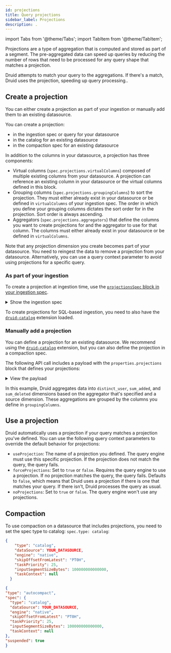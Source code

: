 ```yaml
---
id: projections
title: Query projections
sidebar_label: Projections
description: .
---
```


import Tabs from '@theme/Tabs';
import TabItem from '@theme/TabItem';

<!--
  ~ Licensed to the Apache Software Foundation (ASF) under one
  ~ or more contributor license agreements.  See the NOTICE file
  ~ distributed with this work for additional information
  ~ regarding copyright ownership.  The ASF licenses this file
  ~ to you under the Apache License, Version 2.0 (the
  ~ "License"); you may not use this file except in compliance
  ~ with the License.  You may obtain a copy of the License at
  ~
  ~   http://www.apache.org/licenses/LICENSE-2.0
  ~
  ~ Unless required by applicable law or agreed to in writing,
  ~ software distributed under the License is distributed on an
  ~ "AS IS" BASIS, WITHOUT WARRANTIES OR CONDITIONS OF ANY
  ~ KIND, either express or implied.  See the License for the
  ~ specific language governing permissions and limitations
  ~ under the License.
  -->

Projections are a type of aggregation that is computed and stored as part of a segment. The pre-aggregated data can speed up queries by reducing the number of rows that need to be processed for any query shape that matches a projection. 

 Druid attempts to match your query to the aggregations. If there's a match, Druid uses the projection, speeding up query processing..

## Create a projection

You can either create a projection as part of your ingestion or manually add them to an existing datasource. 

You can create a projection:

- in the ingestion spec or query for your datasource
- in the catalog for an existing datasource
- in the compaction spec for an existing datasource

In addition to the columns in your datasource, a projection has three components:

- Virtual columns (`spec.projections.virtualColumns`) composed of multiple existing columns from your datasource. A projection can reference an existing column in your datasource or the virtual columns defined in this block.
- Grouping columns (`spec.projections.groupingColumns`) to sort the projection. They must either already exist in your datasource or be defined in `virtualColumns` of your ingestion spec. The order in which you define your grouping columns dictates the sort order for in the projection. Sort order is always ascending.
- Aggregators (`spec.projections.aggregators`) that define the columns you want to create projections for and the aggregator to use for that column. The columns must either already exist in your datasource or be defined in `virtualColumns`.

Note that any projection dimension you create becomes part of your datasource. You need to reingest the data to remove a projection from your datasource. Alternatively, you can use a query context parameter to avoid using projections for a specific query.

### As part of your ingestion

To create a projection at ingestion time, use the [`projectionsSpec` block in your ingestion spec](../ingestion/ingestion-spec.md#projections).

<details><summary>Show the ingestion spec</summary>

```json

```

</details>

To create projections for SQL-based ingestion, you need to also have the [`druid-catalog`](../development/extensions-core/catalog.md) extension loaded.

### Manually add a projection

You can define a projection for an existing datasource. We recommend using the [`druid-catalog`](../development/extensions-core/catalog.md) extension, but you can also define the projection in a compaction spec.

The following API call includes a payload with the `properties.projections` block that defines your projections:

<details>
<summary>View the payload</summary>

```json {11,19,39} showLineNumbers
{
  "type": "datasource",
  "columns": [],
  "properties": {
    "segmentGranularity": "PT1H",
    "projections": [
      {
        "spec": {
          "name": "channel_page_hourly_distinct_user_added_deleted",
          "type": "aggregate",
          "virtualColumns": [
            {
              "type": "expression",
              "name": "__gran",
              "expression": "timestamp_floor(__time, 'PT1H')",
              "outputType": "LONG"
            }
          ],
          "groupingColumns": [
            {
              "type": "long",
              "name": "__gran",
              "multiValueHandling": "SORTED_ARRAY",
              "createBitmapIndex": false
            },
            {
              "type": "string",
              "name": "channel",
              "multiValueHandling": "SORTED_ARRAY",
              "createBitmapIndex": true
            },
            {
              "type": "string",
              "name": "page",
              "multiValueHandling": "SORTED_ARRAY",
              "createBitmapIndex": true
            }
          ],
          "aggregators": [
            {
              "type": "HLLSketchBuild",
              "name": "distinct_users",
              "fieldName": "user",
              "lgK": 12,
              "tgtHllType": "HLL_4"
            },
            {
              "type": "longSum",
              "name": "sum_added",
              "fieldName": "added"
            },
            {
              "type": "longSum",
              "name": "sum_deleted",
              "fieldName": "deleted"
            }
          ]
        }
      }
    ]
  }
}
```

</details>

In this example, Druid aggregates data into `distinct_user`, `sum_added`, and `sum_deleted` dimensions based on the aggregator that's specified and a source dimension. These aggregations are grouped by the columns you define in `groupingColumns`.

## Use a projection 

Druid automatically uses a projection if your query matches a projection you've defined. You can use the following query context parameters to override the default behavior for projections:

- `useProjection`: The name of a projection you defined. The query engine must use this specific projection. If the projection does not match the query, the query fails.
- `forceProjections`: Set to `true` or `false`. Requires the query engine to use a projection. If no projection matches the query, the query fails. Defaults to `false`, which means that Druid uses a projection if there is one that matches your query. If there isn't, Druid processes the query as usual.
-  `noProjections`:  Set to `true` or `false`. The query engine won't use any projections.

## Compaction

To use compaction on a datasource that includes projections, you need to set the spec type to catalog: `spec.type: catalog`:

<Tabs>
  <TabItem value="Coordinator duties">

```json
{
    "type": "catalog",
    "dataSource": YOUR_DATASOURCE,
    "engine": "native",
    "skipOffsetFromLatest": "PT0H",
    "taskPriority": 25,
    "inputSegmentSizeBytes": 100000000000000,
    "taskContext": null
  }
```

</TabItem>
  <TabItem value="Supervisors"> 
  
  ```json
  {
  "type": "autocompact",
  "spec": {
    "type": "catalog",
    "dataSource": YOUR_DATASOURCE,
    "engine": "native",
    "skipOffsetFromLatest": "PT0H",
    "taskPriority": 25,
    "inputSegmentSizeBytes": 100000000000000,
    "taskContext": null
  },
  "suspended": true
}
```

  </TabItem>
</Tabs>